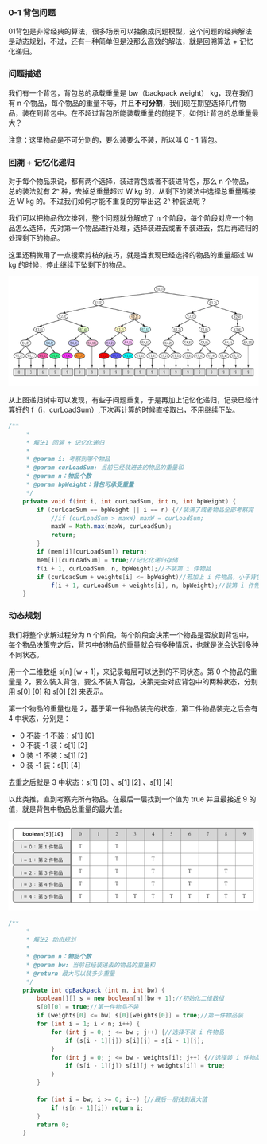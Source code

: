 ### 0-1 背包问题

01背包是非常经典的算法，很多场景可以抽象成问题模型，这个问题的经典解法是动态规划，不过，还有一种简单但是没那么高效的解法，就是回溯算法 + 记忆化递归。

### 问题描述

我们有一个背包，背包总的承载重量是 bw（backpack weight） kg，现在我们有 n 个物品，每个物品的重量不等，并且**不可分割**，我们现在期望选择几件物品，装在到背包中。在不超过背包所能装载重量的前提下，如何让背包的总重量最大？

注意：这里物品是不可分割的，要么装要么不装，所以叫 0 - 1 背包。

### 回溯 + 记忆化递归

对于每个物品来说，都有两个选择，装进背包或者不装进背包，那么 n 个物品，总的装法就有 2ⁿ 种，去掉总重量超过 W kg 的，从剩下的装法中选择总重量嘴接近 W kg 的。不过我们如何才能不重复的穷举出这 2ⁿ 种装法呢？

我们可以把物品依次排列，整个问题就分解成了 n 个阶段，每个阶段对应一个物品怎么选择，先对第一个物品进行处理，选择装进去或者不装进去，然后再递归的处理剩下的物品。

这里还稍微用了一点搜索剪枝的技巧，就是当发现已经选择的物品的重量超过 W kg 的时候，停止继续下坠剩下的物品。

<div align="center"><img src="../../../resources/img/backpack/backpack.png" height="220" width="700" ></div>

从上图递归树中可以发现，有些子问题重复，于是再加上记忆化递归，记录已经计算好的 f（i，curLoadSum）,下次再计算的时候直接取出，不用继续下坠。

```java
/**
     *
     * 解法1 回溯 + 记忆化递归
     *
     * @param i: 考察到哪个物品
     * @param curLoadSum: 当前已经装进去的物品的重量和
     * @param n：物品个数
     * @param bpWeight：背包可承受重量
     */
    private void f(int i, int curLoadSum, int n, int bpWeight) {
        if (curLoadSum == bpWeight || i == n) {//装满了或者物品全部考察完
            //if (curLoadSum > maxW) maxW = curLoadSum;
            maxW = Math.max(maxW, curLoadSum);
            return;
        }
        if (mem[i][curLoadSum]) return;
        mem[i][curLoadSum] = true;//记忆化递归存储
        f(i + 1, curLoadSum, n, bpWeight);//不装第 i 件物品
        if (curLoadSum + weights[i] <= bpWeight)//若加上 i 件物品，小于背包承载重量，再继续装 (剪枝)
            f(i + 1, curLoadSum + weights[i], n, bpWeight);//装第 i 件物品
    }

```

### 动态规划

我们将整个求解过程分为 n 个阶段，每个阶段会决策一个物品是否放到背包中，每个物品决策完之后，背包中的物品的重量就会有多种情况，也就是说会达到多种不同状态。

用一个二维数组 s[n] [w + 1]，来记录每层可以达到的不同状态。第 0 个物品的重量是 2，要么装入背包，要么不装入背包，决策完会对应背包中的两种状态，分别用 s[0] [0] 和 s[0] [2] 来表示。

第一个物品的重量也是 2，基于第一件物品装完的状态，第二件物品装完之后会有 4 中状态，分别是：

-  0 不装 -1 不装：s[1] [0] 
-  0 不装 -1 装：s[1] [2] 
-  0 装 -1 不装：s[1] [2] 
-  0 装 -1 装：s[1] [4] 

去重之后就是 3 中状态：s[1] [0] 、s[1] [2] 、s[1] [4] 

以此类推，直到考察完所有物品。在最后一层找到一个值为 true 并且最接近 9 的值，就是背包中物品总重量的最大值。

<div align="center"><img src="../../../resources/img/backpack/bpdp.png" height="180" width="700" ></div>

```java
/**
     *
     * 解法2 动态规划
     *
     * @param n：物品个数
     * @param bw: 当前已经装进去的物品的重量和
     * @return 最大可以装多少重量
     */
    private int dpBackpack (int n, int bw) {
        boolean[][] s = new boolean[n][bw + 1];//初始化二维数组
        s[0][0] = true;//第一件物品不装
        if (weights[0] <= bw) s[0][weights[0]] = true;//第一件物品装
        for (int i = 1; i < n; i++) {
            for (int j = 0; j <= bw ; j++) {//选择不装 i 件物品
                if (s[i - 1][j]) s[i][j] = s[i - 1][j];
            }
            for (int j = 0; j <= bw - weights[i]; j++) {//选择装 i 件物品
                if (s[i - 1][j]) s[i][j + weights[i]] = true;
            }
        }

        for (int i = bw; i >= 0; i--) {//最后一层找到最大值
            if (s[n - 1][i]) return i;
        }
        return 0;
    }
```

